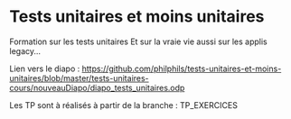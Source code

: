 # Tests unitaires et moins unitaires

Formation sur les tests unitaires
Et sur la vraie vie aussi sur les applis legacy...


Lien vers le diapo : https://github.com/philphils/tests-unitaires-et-moins-unitaires/blob/master/tests-unitaires-cours/nouveauDiapo/diapo_tests_unitaires.odp

Les TP sont à réalisés à partir de la branche : TP_EXERCICES
